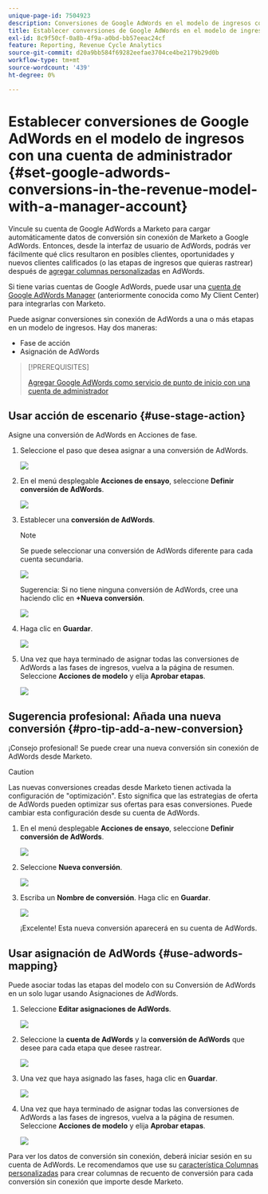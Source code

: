 ```yaml
---
unique-page-id: 7504923
description: Conversiones de Google AdWords en el modelo de ingresos con una cuenta de responsable - Documentos de Marketo - Documentación del producto
title: Establecer conversiones de Google AdWords en el modelo de ingresos con una cuenta de administrador
exl-id: 8c9f50cf-0a8b-4f9a-a0bd-bb57eeac24cf
feature: Reporting, Revenue Cycle Analytics
source-git-commit: d20a9bb584f69282eefae3704ce4be2179b29d0b
workflow-type: tm+mt
source-wordcount: '439'
ht-degree: 0%

---
```


# Establecer conversiones de Google AdWords en el modelo de ingresos con una cuenta de administrador {#set-google-adwords-conversions-in-the-revenue-model-with-a-manager-account}

Vincule su cuenta de Google AdWords a Marketo para cargar automáticamente datos de conversión sin conexión de Marketo a Google AdWords. Entonces, desde la interfaz de usuario de AdWords, podrás ver fácilmente qué clics resultaron en posibles clientes, oportunidades y nuevos clientes calificados (o las etapas de ingresos que quieras rastrear) después de [agregar columnas personalizadas](https://support.google.com/adwords/answer/3073556) en AdWords.

Si tiene varias cuentas de Google AdWords, puede usar una [cuenta de Google AdWords Manager](https://www.google.com/adwords/manager-accounts/) (anteriormente conocida como My Client Center) para integrarlas con Marketo.

Puede asignar conversiones sin conexión de AdWords a una o más etapas en un modelo de ingresos. Hay dos maneras:

* Fase de acción
* Asignación de AdWords

>[!PREREQUISITES]
>
>[Agregar Google AdWords como servicio de punto de inicio con una cuenta de administrador](/help/marketo/product-docs/administration/additional-integrations/add-google-adwords-as-a-launchpoint-service-with-a-manager-account.md)

## Usar acción de escenario {#use-stage-action}

Asigne una conversión de AdWords en Acciones de fase.

1. Seleccione el paso que desea asignar a una conversión de AdWords.

   ![](assets/image2015-2-26-16-3a40-3a2.png)

1. En el menú desplegable **Acciones de ensayo**, seleccione **Definir conversión de AdWords**.

   ![](assets/image2015-2-26-16-3a52-3a24.png)

1. Establecer una **conversión de AdWords**.

   >[!NOTE]
   >
   >Se puede seleccionar una conversión de AdWords diferente para cada cuenta secundaria.

   ![](assets/image2015-3-27-17-3a16-3a37.png)

   Sugerencia: Si no tiene ninguna conversión de AdWords, cree una haciendo clic en **+Nueva conversión**.

   ![](assets/image2015-3-27-17-3a18-3a58.png)

1. Haga clic en **Guardar**.

   ![](assets/image2015-3-27-17-3a21-3a15.png)

1. Una vez que haya terminado de asignar todas las conversiones de AdWords a las fases de ingresos, vuelva a la página de resumen. Seleccione **Acciones de modelo** y elija **Aprobar etapas**.

   ![](assets/image2015-2-27-12-3a20-3a20.png)

## Sugerencia profesional: Añada una nueva conversión {#pro-tip-add-a-new-conversion}

¡Consejo profesional! Se puede crear una nueva conversión sin conexión de AdWords desde Marketo.

>[!CAUTION]
>
>Las nuevas conversiones creadas desde Marketo tienen activada la configuración de &quot;optimización&quot;. Esto significa que las estrategias de oferta de AdWords pueden optimizar sus ofertas para esas conversiones. Puede cambiar esta configuración desde su cuenta de AdWords.

1. En el menú desplegable **Acciones de ensayo**, seleccione **Definir conversión de AdWords**.

   ![](assets/image2015-2-26-16-3a52-3a24.png)

1. Seleccione **Nueva conversión**.

   ![](assets/image2015-3-27-17-3a23-3a13.png)

1. Escriba un **Nombre de conversión**. Haga clic en **Guardar**.

   ![](assets/image2015-3-27-17-3a24-3a49.png)

   ¡Excelente! Esta nueva conversión aparecerá en su cuenta de AdWords.

## Usar asignación de AdWords {#use-adwords-mapping}

Puede asociar todas las etapas del modelo con su Conversión de AdWords en un solo lugar usando Asignaciones de AdWords.

1. Seleccione **Editar asignaciones de AdWords**.

   ![](assets/image2015-2-26-17-3a3-3a29.png)

1. Seleccione la **cuenta de AdWords** y la **conversión de AdWords** que desee para cada etapa que desee rastrear.

   ![](assets/image2015-3-27-17-3a30-3a15.png)

1. Una vez que haya asignado las fases, haga clic en **Guardar**.

   ![](assets/image2015-3-27-17-3a30-3a48.png)

1. Una vez que haya terminado de asignar todas las conversiones de AdWords a las fases de ingresos, vuelva a la página de resumen. Seleccione **Acciones de modelo** y elija **Aprobar etapas**.

   ![](assets/image2015-2-27-12-3a20-3a20.png)

Para ver los datos de conversión sin conexión, deberá iniciar sesión en su cuenta de AdWords. Le recomendamos que use su [característica Columnas personalizadas](https://support.google.com/adwords/answer/3073556) para crear columnas de recuento de conversión para cada conversión sin conexión que importe desde Marketo.
